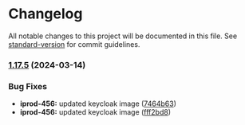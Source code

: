 # Changelog

All notable changes to this project will be documented in this file. See [standard-version](https://github.com/conventional-changelog/standard-version) for commit guidelines.

### [1.17.5](https://github.com/pm4ml/mojaloop-payment-manager-ui/compare/v1.17.5-snapshot.1...v1.17.5) (2024-03-14)


### Bug Fixes

* **iprod-456:** updated keycloak image ([7464b63](https://github.com/pm4ml/mojaloop-payment-manager-ui/commit/7464b63c398db7c31facdf7109b97a612a1bf79f))
* **iprod-456:** updated keycloak image ([fff2bd8](https://github.com/pm4ml/mojaloop-payment-manager-ui/commit/fff2bd8b2206ad100bbad84c07461186584aab5d))
